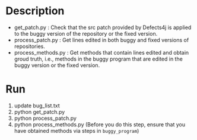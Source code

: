 # Description
- get_patch.py       : Check that the src patch provided by Defects4j is applied to the buggy version of the repository or the fixed version.
- process_patch.py   : Get lines edited in both buggy and fixed versions of repositories.
- process_methods.py : Get methods that contain lines edited and obtain groud truth, i.e., methods in the buggy program that are edited in the buggy version or the fixed version.

# Run
1. update bug_list.txt
2. python get_patch.py
3. python process_patch.py
4. python process_methods.py (Before you do this step, ensure that you have obtained methods via steps in `buggy_program`)
